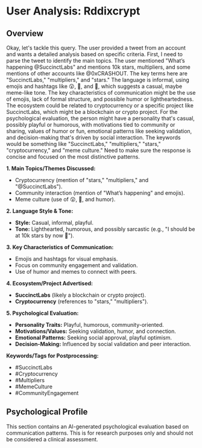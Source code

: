 # User Analysis: Rddixcrypt

## Overview

<think>
Okay, let's tackle this query. The user provided a tweet from an account and wants a detailed analysis based on specific criteria. First, I need to parse the tweet to identify the main topics. The user mentioned "What’s happening @SuccinctLabs" and mentions 10k stars, multipliers, and some mentions of other accounts like @0xCRASHOUT. The key terms here are "SuccinctLabs," "multipliers," and "stars." The language is informal, using emojis and hashtags like 😲, 🙂, and 🥲, which suggests a casual, maybe meme-like tone. The key characteristics of communication might be the use of emojis, lack of formal structure, and possible humor or lightheartedness. The ecosystem could be related to cryptocurrency or a specific project like SuccinctLabs, which might be a blockchain or crypto project. For the psychological evaluation, the person might have a personality that's casual, possibly playful or humorous, with motivations tied to community or sharing, values of humor or fun, emotional patterns like seeking validation, and decision-making that's driven by social interaction. The keywords would be something like "SuccinctLabs," "multipliers," "stars," "cryptocurrency," and "meme culture." Need to make sure the response is concise and focused on the most distinctive patterns.
</think>

**1. Main Topics/Themes Discussed:**  
- Cryptocurrency (mention of "stars," "multipliers," and "@SuccinctLabs").  
- Community interaction (mention of "What’s happening" and emojis).  
- Meme culture (use of 😲, 🙂, and humor).  

**2. Language Style & Tone:**  
- **Style:** Casual, informal, playful.  
- **Tone:** Lighthearted, humorous, and possibly sarcastic (e.g., "I should be at 10k stars by now 🥲").  

**3. Key Characteristics of Communication:**  
- Emojis and hashtags for visual emphasis.  
- Focus on community engagement and validation.  
- Use of humor and memes to connect with peers.  

**4. Ecosystem/Project Advertised:**  
- **SuccinctLabs** (likely a blockchain or crypto project).  
- **Cryptocurrency** (references to "stars," "multipliers").  

**5. Psychological Evaluation:**  
- **Personality Traits:** Playful, humorous, community-oriented.  
- **Motivations/Values:** Seeking validation, humor, and connection.  
- **Emotional Patterns:** Seeking social approval, playful optimism.  
- **Decision-Making:** Influenced by social validation and peer interaction.  

**Keywords/Tags for Postprocessing:**  
- #SuccinctLabs  
- #Cryptocurrency  
- #Multipliers  
- #MemeCulture  
- #CommunityEngagement

## Psychological Profile

This section contains an AI-generated psychological evaluation based on communication patterns. This is for research purposes only and should not be considered a clinical assessment.